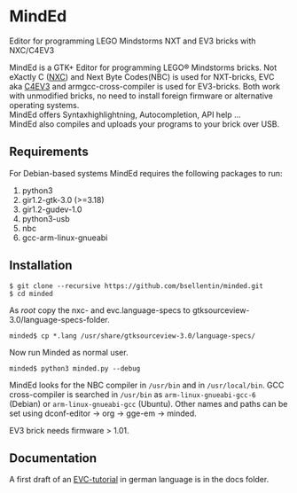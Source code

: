 # MindEd
Editor for programming LEGO Mindstorms NXT and EV3 bricks with NXC/C4EV3

MindEd is a GTK+ Editor for programming LEGO:registered: Mindstorms bricks.
Not eXactly C ([NXC](http://bricxcc.sourceforge.net)) and Next Byte Codes(NBC)
is used for NXT-bricks, EVC aka [C4EV3](https://github.com/c4ev3) and
armgcc-cross-compiler is used for EV3-bricks. Both work with unmodified bricks,
no need to install foreign firmware or alternative operating systems.  
MindEd offers Syntaxhighlightning, Autocompletion, API help ...  
MindEd also compiles and uploads your programs to your brick over USB.

## Requirements

For Debian-based systems MindEd requires the following packages to run:

1. python3
1. gir1.2-gtk-3.0 (>=3.18)
1. gir1.2-gudev-1.0
1. python3-usb
1. nbc
1. gcc-arm-linux-gnueabi

## Installation

    $ git clone --recursive https://github.com/bsellentin/minded.git
    $ cd minded

As *root* copy the nxc- and evc.language-specs to gtksourceview-3.0/language-specs-folder.

    minded$ cp *.lang /usr/share/gtksourceview-3.0/language-specs/

Now run Minded as normal user.

    minded$ python3 minded.py --debug


MindEd looks for the NBC compiler in `/usr/bin` and in `/usr/local/bin`. GCC cross-compiler is searched
in `/usr/bin` as `arm-linux-gnueabi-gcc-6` (Debian) or `arm-linux-gnueabi-gcc` (Ubuntu). Other
names and paths can be set using dconf-editor -> org -> gge-em -> minded.

EV3 brick needs firmware > 1.01.

## Documentation

A first draft of an [EVC-tutorial](docs/evc_tutorial.md) in german language is in the docs folder.
